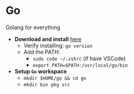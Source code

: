 # Go
Golang for everything

- **Download and install** [here](https://golang.org/doc/install)
    - Verify installing: `go version`
    - Add the PATH: 
        - `sudo code ~/.zshrc` (if have VSCode)
        - `export PATH=$PATH:/usr/local/go/bin`
- **Setup `Go` workspace**
    - `mkdir $HOME/go && cd go`
    - `mkdir bin pkg src`
